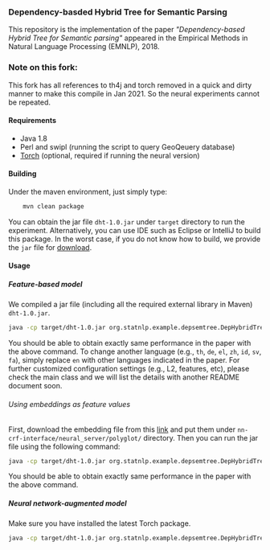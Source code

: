 ### Dependency-basded Hybrid Tree for Semantic Parsing
This repository is the implementation of the paper _"Dependency-based Hybrid Tree for Semantic parsing"_ appeared in the Empirical Methods in Natural Language Processing (EMNLP), 2018. 

### Note on this fork:

This fork has all references to th4j and torch removed in a quick and dirty manner to make this compile in Jan 2021. So the neural experiments cannot be repeated.

#### Requirements
* Java 1.8
* Perl and swipl (running the script to query GeoQeuery database)
* [Torch](http://torch.ch/docs/getting-started.html#) (optional, required if running the neural version)



#### Building
Under the maven environment, just simply type:
```bash
	mvn clean package
```
You can obtain the jar file `dht-1.0.jar` under `target` directory to run the experiment. Alternatively, you can use IDE such as Eclipse or IntelliJ to build this package. In the worst case, if you do not know how to build, we provide the `jar` file for [download]().

#### Usage

##### Feature-based model
We compiled a jar file (including all the required external library in Maven) `dht-1.0.jar`.
```bash
java -cp target/dht-1.0.jar org.statnlp.example.depsemtree.DepHybridTree --thread 40 --language en
```
You should be able to obtain exactly same performance in the paper with the above command. To change another language (e.g., `th`, `de`, `el`, `zh`, `id`, `sv`, `fa`), simply replace `en` with other languages indicated in the paper. For further customized configuration settings (e.g., L2, features, etc), please check the main class and we will list the details with another README document soon. 

###### Using embeddings as feature values 
First, download the embedding file from this [link](https://drive.google.com/open?id=1lV4nwFrkFkyBtKGiD_5FoSRlQEQ5EtQ-) and put them under `nn-crf-interface/neural_server/polyglot/` directory. Then you can run the jar file using the following command:
```bash
java -cp target/dht-1.0.jar org.statnlp.example.depsemtree.DepHybridTree --thread 40 --language en --useEmbFeats true
```
You should be able to obtain exactly same performance in the paper with the above command. 

##### Neural network-augmented model
Make sure you have installed the latest Torch package. 
```bash
java -cp target/dht-1.0.jar org.statnlp.example.depsemtree.DepHybridTree --thread 40 --language en --type bilinear
```
